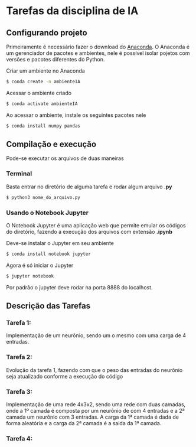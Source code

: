 # Tarefas da disciplina de IA

## Configurando projeto
Primeiramente é necessário fazer o download do [Anaconda](https://www.anaconda.com/download/#linux). O Anaconda é um gerenciador de pacotes e ambientes, nele é possível isolar pojetos com versões e pacotes diferentes do Python.

Criar um ambiente no Anaconda
```sh
$ conda create -n ambienteIA
```

Acessar o ambiente criado
```sh
$ conda activate ambienteIA
```

Ao acessar o ambiente, instale os seguintes pacotes nele
```sh
$ conda install numpy pandas
```

## Compilação e execução
Pode-se executar os arquivos de duas maneiras

### Terminal
Basta entrar no diretório de alguma tarefa e rodar algum arquivo **.py**
```sh
$ python3 nome_do_arquivo.py
```

### Usando o Notebook Jupyter
O Notebook Jupyter é uma aplicação web que permite emular os códigos do diretório, fazendo a execução dos arquivos com extensão **.ipynb**

Deve-se instalar o Jupyter em seu ambiente
```sh
$ conda install notebook jupyter
```

Agora é só iniciar o Jupyter
```sh
$ jupyter notebook
```

Por padrão o jupyter deve rodar na porta 8888 do localhost.

## Descrição das Tarefas

### Tarefa 1:
Implementação de um neurônio, sendo um o mesmo com uma carga de 4 entradas.

### Tarefa 2:
Evolução da tarefa 1, fazendo com que o peso das entradas do neurônio seja atualizado conforme a execução do código

### Tarefa 3:
Implementação de uma rede 4x3x2, sendo uma rede com duas camadas, onde a 1º camada é composta por um neurônio de com 4 entradas e a 2ª camada um neurônio com 3 entradas. A carga da 1ª camada é dada de forma aleatória e a carga da 2ª camada é a saida da 1ª camada.

### Tarefa 4:

